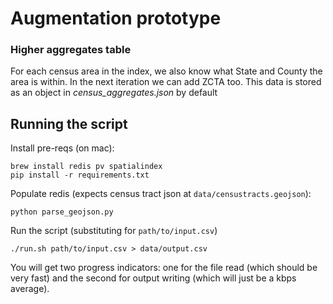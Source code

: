 # Augmentation prototype

### Higher aggregates table

For each census area in the index, we also know what State and County the area is within. In the next iteration we can add ZCTA too. This data is stored as an object in *census_aggregates.json* by default

## Running the script

Install pre-reqs (on mac):

    brew install redis pv spatialindex
    pip install -r requirements.txt

Populate redis (expects census tract json at `data/censustracts.geojson`):

    python parse_geojson.py

Run the script (substituting for `path/to/input.csv`)

    ./run.sh path/to/input.csv > data/output.csv

You will get two progress indicators: one for the file read (which should be
very fast) and the second for output writing (which will just be a kbps
average).
